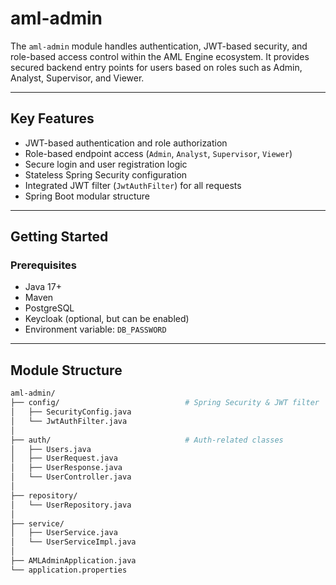 # aml-admin

The `aml-admin` module handles authentication, JWT-based security, and role-based access control within the AML Engine ecosystem. It provides secured backend entry points for users based on roles such as Admin, Analyst, Supervisor, and Viewer.

---

## Key Features

- JWT-based authentication and role authorization
- Role-based endpoint access (`Admin`, `Analyst`, `Supervisor`, `Viewer`)
- Secure login and user registration logic
- Stateless Spring Security configuration
- Integrated JWT filter (`JwtAuthFilter`) for all requests
- Spring Boot modular structure

---

## Getting Started

### Prerequisites

- Java 17+
- Maven
- PostgreSQL
- Keycloak (optional, but can be enabled)
- Environment variable: `DB_PASSWORD`

---

## Module Structure

```bash
aml-admin/
├── config/                            # Spring Security & JWT filter
│   ├── SecurityConfig.java
│   └── JwtAuthFilter.java
│
├── auth/                              # Auth-related classes
│   ├── Users.java
│   ├── UserRequest.java
│   ├── UserResponse.java
│   └── UserController.java
│
├── repository/
│   └── UserRepository.java
│
├── service/
│   ├── UserService.java
│   └── UserServiceImpl.java
│
├── AMLAdminApplication.java
└── application.properties
